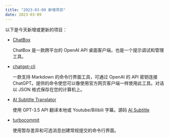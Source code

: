 ```yaml
---
title: "2023-03-09 新增项目"
date: 2023-03-09
---
```

以下是今天新增或更新的项目：

- [ChatBox](https://github.com/Bin-Huang/chatbox)

    ChatBox 是一款跨平台的 OpenAI API 桌面客户端，也是一个提示调试和管理工具。

- [chatgpt-cli](https://github.com/efJerryYang/chatgpt-cli/)

    一款支持 Markdown 的命令行界面工具，可通过 OpenAI 的 API 密钥连接 ChatGPT。提供的命令使您可以像使用官方网页客户端一样使用此工具。对话以 JSON 格式保存在您的计算机上。

- [AI Subtitle Translator](https://ai.cgsv.top/)

    使用 GPT-3.5 API 翻译本地或 Youtube/Bilibili 字幕。源码 [AI Subtitle](https://github.com/cgsvv/AISubtitle)

- [turbocommit](https://github.com/Sett17/turboCommit)

    使用暂存差异和可选消息创建常规提交的命令行界面。
